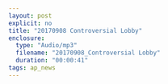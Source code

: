 ```yaml
---
layout: post
explicit: no
title: "20170908 Controversial Lobby"
enclosure:
  type: "Audio/mp3"
  filename: "20170908_Controversial Lobby"
  duration: "00:00:41"
tags: ap_news
---
```




